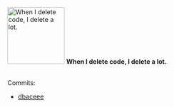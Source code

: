 <img src="https://github.com/my-badges/my-badges/blob/main/src/all-badges/mass-delete-commit/mass-delete-commit-10k.png?raw=true" alt="When I delete code, I delete a lot." title="When I delete code, I delete a lot." width="128">
<strong>When I delete code, I delete a lot.</strong>
<br><br>

Commits:

- <a href="https://github.com/sindresorhus/sublime-autoprefixer/commit/dbaceeef883efd001f322dededcecd93b28aa625">dbaceee</a>